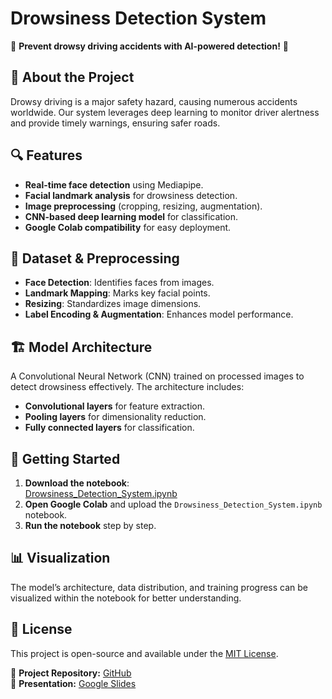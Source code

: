 # Drowsiness Detection System  

🚗 **Prevent drowsy driving accidents with AI-powered detection!** 🚗

## 📌 About the Project
Drowsy driving is a major safety hazard, causing numerous accidents worldwide. Our system leverages deep learning to monitor driver alertness and provide timely warnings, ensuring safer roads. 

## 🔍 Features
- **Real-time face detection** using Mediapipe.
- **Facial landmark analysis** for drowsiness detection.
- **Image preprocessing** (cropping, resizing, augmentation).
- **CNN-based deep learning model** for classification.
- **Google Colab compatibility** for easy deployment.

## 📁 Dataset & Preprocessing
- **Face Detection**: Identifies faces from images.
- **Landmark Mapping**: Marks key facial points.
- **Resizing**: Standardizes image dimensions.
- **Label Encoding & Augmentation**: Enhances model performance.

## 🏗 Model Architecture
A Convolutional Neural Network (CNN) trained on processed images to detect drowsiness effectively. The architecture includes:
- **Convolutional layers** for feature extraction.
- **Pooling layers** for dimensionality reduction.
- **Fully connected layers** for classification.

## 🚀 Getting Started
1. **Download the notebook**:  
   [Drowsiness_Detection_System.ipynb](https://github.com/Dishant4277/Drowsiness-Detection-System/blob/main/Drowsiness_Detection_System.ipynb)
2. **Open Google Colab** and upload the `Drowsiness_Detection_System.ipynb` notebook.
3. **Run the notebook** step by step.

## 📊 Visualization
The model’s architecture, data distribution, and training progress can be visualized within the notebook for better understanding.

## 📜 License
This project is open-source and available under the [MIT License](LICENSE).

🔗 **Project Repository:** [GitHub](https://github.com/Dishant4277/Drowsiness-Detection-System)  
📢 **Presentation:** [Google Slides](https://docs.google.com/presentation/d/1AYDvPfrov1NOHs7tRiR54ip9F66pPQ85-A832dIKtTA/edit?usp=sharing)
